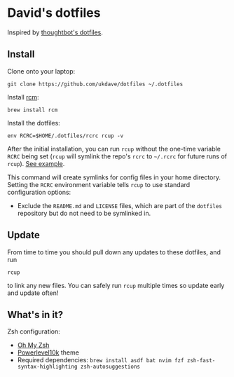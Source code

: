 # David's dotfiles

Inspired by [thoughtbot's dotfiles](https://github.com/thoughtbot/dotfiles).


## Install

Clone onto your laptop:

    git clone https://github.com/ukdave/dotfiles ~/.dotfiles

Install [rcm](https://github.com/thoughtbot/rcm):

    brew install rcm

Install the dotfiles:

    env RCRC=$HOME/.dotfiles/rcrc rcup -v

After the initial installation, you can run `rcup` without the one-time variable
`RCRC` being set (`rcup` will symlink the repo's `rcrc` to `~/.rcrc` for future
runs of `rcup`). [See example](https://github.com/ukdave/dotfiles/blob/master/rcrc).

This command will create symlinks for config files in your home directory.
Setting the `RCRC` environment variable tells `rcup` to use standard
configuration options:

* Exclude the `README.md` and `LICENSE` files, which are part of
  the `dotfiles` repository but do not need to be symlinked in.


## Update

From time to time you should pull down any updates to these dotfiles, and run

    rcup

to link any new files. You can safely run `rcup` multiple times so update early
and update often!


## What's in it?

Zsh configuration:

  * [Oh My Zsh](https://ohmyz.sh/)
  * [Powerlevel10k](https://github.com/romkatv/powerlevel10k) theme
  * Required dependencies: `brew install asdf bat nvim fzf zsh-fast-syntax-highlighting zsh-autosuggestions`
